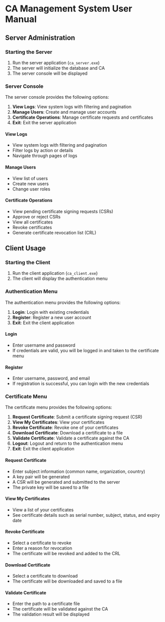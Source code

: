 # CA Management System User Manual

## Server Administration

### Starting the Server

1. Run the server application (`ca_server.exe`)
2. The server will initialize the database and CA
3. The server console will be displayed

### Server Console

The server console provides the following options:

1. **View Logs**: View system logs with filtering and pagination
2. **Manage Users**: Create and manage user accounts
3. **Certificate Operations**: Manage certificate requests and certificates
4. **Exit**: Exit the server application

#### View Logs

- View system logs with filtering and pagination
- Filter logs by action or details
- Navigate through pages of logs

#### Manage Users

- View list of users
- Create new users
- Change user roles

#### Certificate Operations

- View pending certificate signing requests (CSRs)
- Approve or reject CSRs
- View all certificates
- Revoke certificates
- Generate certificate revocation list (CRL)

## Client Usage

### Starting the Client

1. Run the client application (`ca_client.exe`)
2. The client will display the authentication menu

### Authentication Menu

The authentication menu provides the following options:

1. **Login**: Login with existing credentials
2. **Register**: Register a new user account
3. **Exit**: Exit the client application

#### Login

- Enter username and password
- If credentials are valid, you will be logged in and taken to the certificate menu

#### Register

- Enter username, password, and email
- If registration is successful, you can login with the new credentials

### Certificate Menu

The certificate menu provides the following options:

1. **Request Certificate**: Submit a certificate signing request (CSR)
2. **View My Certificates**: View your certificates
3. **Revoke Certificate**: Revoke one of your certificates
4. **Download Certificate**: Download a certificate to a file
5. **Validate Certificate**: Validate a certificate against the CA
6. **Logout**: Logout and return to the authentication menu
7. **Exit**: Exit the client application

#### Request Certificate

- Enter subject information (common name, organization, country)
- A key pair will be generated
- A CSR will be generated and submitted to the server
- The private key will be saved to a file

#### View My Certificates

- View a list of your certificates
- See certificate details such as serial number, subject, status, and expiry date

#### Revoke Certificate

- Select a certificate to revoke
- Enter a reason for revocation
- The certificate will be revoked and added to the CRL

#### Download Certificate

- Select a certificate to download
- The certificate will be downloaded and saved to a file

#### Validate Certificate

- Enter the path to a certificate file
- The certificate will be validated against the CA
- The validation result will be displayed 